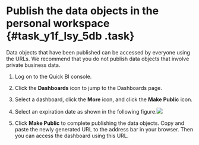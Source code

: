 # Publish the data objects in the personal workspace {#task_y1f_lsy_5db .task}

Data objects that have been published can be accessed by everyone using the URLs. We recommend that you do not publish data objects that involve private business data.

1.   Log on to the Quick BI console. 
2.   Click the **Dashboards** icon to jump to the Dashboards page. 
3.   Select a dashboard, click the **More** icon, and click the **Make Public** icon. 
4.   Select an expiration date as shown in the following figure.![](http://static-aliyun-doc.oss-cn-hangzhou.aliyuncs.com/assets/img/9174/15447908041544_en-US.png)

 
5.   Click **Make Public** to complete publishing the data objects. Copy and paste the newly generated URL to the address bar in your browser. Then you can access the dashboard using this URL. 

